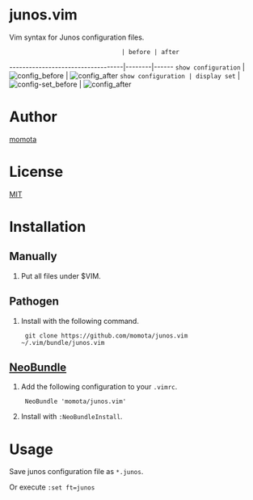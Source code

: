 junos.vim
=========

Vim syntax for Junos configuration files.

                                   | before | after
-----------------------------------|--------|------
`show configuration`               | ![config_before](http://momota.github.io/images/20160622_junos-confg_before.png) | ![config_after](http://momota.github.io/images/20160622_junos-confg_after.png)
`show configuration | display set` |![config-set_before](http://momota.github.io/images/20160622_junos-confg-set_before.png) | ![config_after](http://momota.github.io/images/20160622_junos-confg-set_after.png)

Author
======

[momota](https://github.com/momota)

License
=======

[MIT](http://opensource.org/licenses/MIT)


Installation
============

Manually
--------

1. Put all files under $VIM.

Pathogen
--------

1. Install with the following command.

        git clone https://github.com/momota/junos.vim ~/.vim/bundle/junos.vim

[NeoBundle](https://github.com/Shougo/neobundle.vim)
----------------------------------------------------

1. Add the following configuration to your `.vimrc`.

        NeoBundle 'momota/junos.vim'

2. Install with `:NeoBundleInstall`.


Usage
=====

Save junos configuration file as `*.junos`.

Or execute `:set ft=junos`
